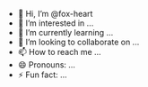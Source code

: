 - 👋 Hi, I’m @fox-heart
- 👀 I’m interested in ...
- 🌱 I’m currently learning ...
- 💞️ I’m looking to collaborate on ...
- 📫 How to reach me ...
- 😄 Pronouns: ...
- ⚡ Fun fact: ...

<!---
fox-heart/fox-heart is a ✨ special ✨ repository because its `README.md` (this file) appears on your GitHub profile.
You can click the Preview link to take a look at your changes.
--->
